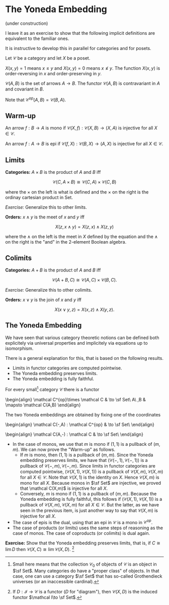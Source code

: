 # The Yoneda Embedding

(under construction)

I leave it as an exercise to show that the following implicit definitions are equivalent to the familiar ones.

It is instructive to develop this in parallel for categories and for posets. 

Let $\mathcal C$ be a category and let $X$ be a poset.

$X(x,y)=1$ means $x\le y$ and $X(x,y)=0$ means $x\not\le y$. The function $X(x,y)$ is order-reversing in $x$ and order-preserving in $y$.

$\mathcal C(A,B)$ is the set of arrows $A\to B$. The functor $\mathcal C(A,B)$ is contravariant in $A$ and covariant in $B$. 

Note that $\mathcal C^{op}(A,B)=\mathcal C(B,A)$.

## Warm-up

An arrow $f:B\to A$ is mono if $\mathcal C(X,f):\mathcal C(X,B)\to \mathcal (X,A)$ is injective for all $X\in\mathcal C$.

An arrow $f:A\to B$ is epi if $\mathcal C(f,X):\mathcal C(B,X)\to \mathcal (A,X)$ is injective for all $X\in\mathcal C$.

## Limits

**Categories:** $A\times B$ is the product of $A$ and $B$ iff

$$ \mathcal C(C,A\times B)\cong \mathcal C(C,A)\times  \mathcal C(C,B)$$

where the $\times$ on the left is what is defined and the $\times$ on the right is the ordinay cartesian product in Set.

*Exercise:* Generalize this to other limits.

**Orders:** $x\wedge y$ is the meet of $x$ and $y$ iff

$$X(z,x\wedge y) = X(z,x)\wedge X(z,y)$$

where the $\wedge$ on the left is the meet in $X$ defined by the equation and the $\wedge$ on the right is the "and" in the 2-element Boolean algebra.

## Colimits

**Categories:** $A + B$ is the product of $A$ and $B$ iff

$$ \mathcal C(A + B, C)\cong \mathcal C(A,C)\times  \mathcal C(B,C).$$

*Exercise:* Generalize this to other colimits.

**Orders:** $x\vee y$ is the join of $x$ and $y$ iff

$$X(x\vee y,z) = X(x,z)\wedge X(y,z).$$


## The Yoneda Embedding

We have seen that various category theoretic notions can be defined both explicitely via universal properties and implicitely via equations up to isomorphism. 

There is a general explanation for this, that is based on the following results.
- Limits in functor categories are computed pointwise.
- The Yoneda embedding preserves limits.
- The Yoneda embedding is fully faithful.

For every small[^small] category $\mathcal C$ there is a functor

\begin{align}
\mathcal C^{op}\times \mathcal C  & \to \sf Set\\
A\ ,B & \mapsto \mathcal C(A,B)
\end{align}

The two Yoneda embeddings are obtained by fixing one of the coordinates

\begin{align}
\mathcal C(-,A) : \mathcal C^{op}  & \to \sf Set\\
\end{align}

\begin{align}
\mathcal C(A,-) : \mathcal C  & \to \sf Set\\
\end{align}

- In the case of monos, we use that $m$ is mono if $(1,1)$ is a pullback of $(m,m)$. We can now prove the "Warm-up" as follows.
    - If $m$ is mono, then $(1,1)$ is a pullback of $(m,m)$. Since the Yoneda embedding preserves limits, we have that  $(\mathcal C(-,1),\mathcal C(-,1))$ is a pullback of $\mathcal C(-,m),\mathcal C(-,m)$. Since limits in functor categories are computed pointwise, $(\mathcal C(X,1),\mathcal C(X,1))$ is a pullback of $\mathcal C(X,m),\mathcal C(X,m)$ for all $X\in\mathcal C$. Note that $\mathcal C(X,1)$ is the identity on $X$. Hence $\mathcal C(X,m)$ is mono for all $X$. Because monos in $\sf Set$ are injective, we proved that \mathcal C(X,m)$ is injective for all $X$.
    - Conversely, $m$ is mono if $(1,1)$ is a pullback of $(m,m)$. Because the Yoneda embedding is fully faithful, this follows if $(\mathcal C(X,1),\mathcal C(X,1))$ is a pullback of $\mathcal C(X,m),\mathcal C(X,m)$ for all $X\in\mathcal C$. But the latter, as we have seen in the previous item, is just another way to say that $\mathcal C(X,m)$ is injective for all $X$.
- The case of epis is the dual, using that an epi in $\mathcal C$ is a mono in $\mathcal C^{op}$.
- The case of products (or limits) uses the same steps of reasoning as the case of monos. The case of coproducts (or colimits) is dual again.

[^small]: Small here means that the collection $\mathcal C_0$ of objects of $\mathcal C$ is an object in $\sf Set$. Many categories do have a "proper class" of objects. In that case, one can use a category $\sf Set$ that has so-called Grothendieck universes (or an inaccessible cardinal).

**Exercise:** Show that the Yoneda embedding preserves limits, that is, if $C\cong\lim D$ then $\mathcal C(X,C)\cong\lim\mathcal C(X,D)$. [^functorCategory]

[^functorCategory]: If $D:\mathcal I\to\mathcal C$ is a functor ($D$ for "diagram"), then $\mathcal C(X,D)$ is the induced  functor $\mathcal I\to \sf Set$.
